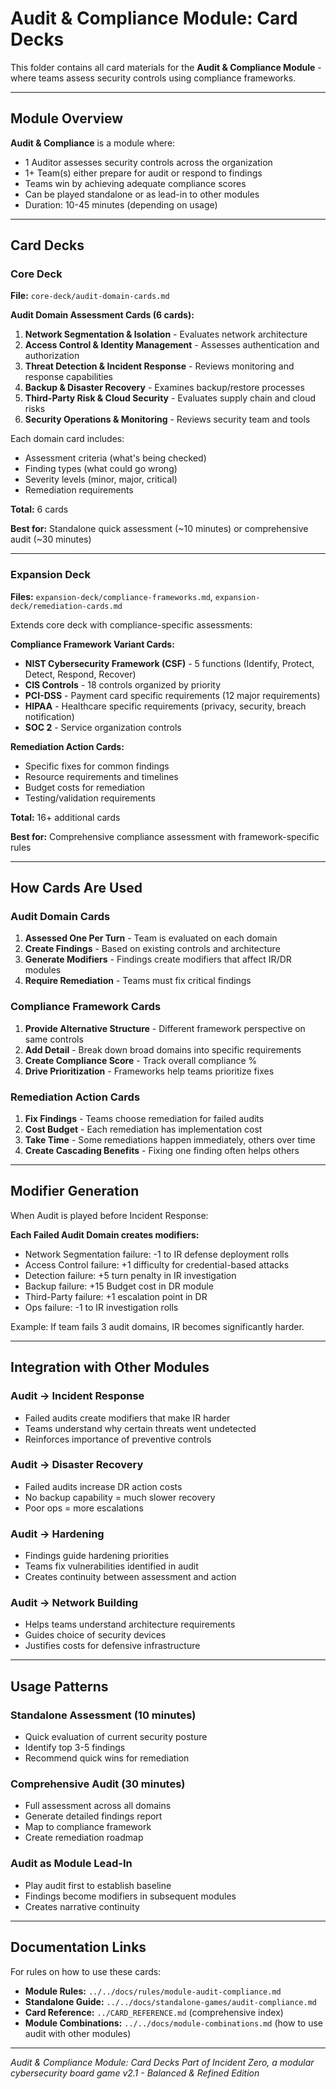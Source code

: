 # Audit & Compliance Module: Card Decks

This folder contains all card materials for the **Audit & Compliance Module** - where teams assess security controls using compliance frameworks.

---

## Module Overview

**Audit & Compliance** is a module where:
- 1 Auditor assesses security controls across the organization
- 1+ Team(s) either prepare for audit or respond to findings
- Teams win by achieving adequate compliance scores
- Can be played standalone or as lead-in to other modules
- Duration: 10-45 minutes (depending on usage)

---

## Card Decks

### Core Deck
**File:** `core-deck/audit-domain-cards.md`

**Audit Domain Assessment Cards (6 cards):**
1. **Network Segmentation & Isolation** - Evaluates network architecture
2. **Access Control & Identity Management** - Assesses authentication and authorization
3. **Threat Detection & Incident Response** - Reviews monitoring and response capabilities
4. **Backup & Disaster Recovery** - Examines backup/restore processes
5. **Third-Party Risk & Cloud Security** - Evaluates supply chain and cloud risks
6. **Security Operations & Monitoring** - Reviews security team and tools

Each domain card includes:
- Assessment criteria (what's being checked)
- Finding types (what could go wrong)
- Severity levels (minor, major, critical)
- Remediation requirements

**Total:** 6 cards

**Best for:** Standalone quick assessment (~10 minutes) or comprehensive audit (~30 minutes)

---

### Expansion Deck
**Files:** `expansion-deck/compliance-frameworks.md`, `expansion-deck/remediation-cards.md`

Extends core deck with compliance-specific assessments:

**Compliance Framework Variant Cards:**
- **NIST Cybersecurity Framework (CSF)** - 5 functions (Identify, Protect, Detect, Respond, Recover)
- **CIS Controls** - 18 controls organized by priority
- **PCI-DSS** - Payment card specific requirements (12 major requirements)
- **HIPAA** - Healthcare specific requirements (privacy, security, breach notification)
- **SOC 2** - Service organization controls

**Remediation Action Cards:**
- Specific fixes for common findings
- Resource requirements and timelines
- Budget costs for remediation
- Testing/validation requirements

**Total:** 16+ additional cards

**Best for:** Comprehensive compliance assessment with framework-specific rules

---

## How Cards Are Used

### Audit Domain Cards
1. **Assessed One Per Turn** - Team is evaluated on each domain
2. **Create Findings** - Based on existing controls and architecture
3. **Generate Modifiers** - Findings create modifiers that affect IR/DR modules
4. **Require Remediation** - Teams must fix critical findings

### Compliance Framework Cards
1. **Provide Alternative Structure** - Different framework perspective on same controls
2. **Add Detail** - Break down broad domains into specific requirements
3. **Create Compliance Score** - Track overall compliance %
4. **Drive Prioritization** - Frameworks help teams prioritize fixes

### Remediation Action Cards
1. **Fix Findings** - Teams choose remediation for failed audits
2. **Cost Budget** - Each remediation has implementation cost
3. **Take Time** - Some remediations happen immediately, others over time
4. **Create Cascading Benefits** - Fixing one finding often helps others

---

## Modifier Generation

When Audit is played before Incident Response:

**Each Failed Audit Domain creates modifiers:**
- Network Segmentation failure: -1 to IR defense deployment rolls
- Access Control failure: +1 difficulty for credential-based attacks
- Detection failure: +5 turn penalty in IR investigation
- Backup failure: +15 Budget cost in DR module
- Third-Party failure: +1 escalation point in DR
- Ops failure: -1 to IR investigation rolls

Example: If team fails 3 audit domains, IR becomes significantly harder.

---

## Integration with Other Modules

### Audit → Incident Response
- Failed audits create modifiers that make IR harder
- Teams understand why certain threats went undetected
- Reinforces importance of preventive controls

### Audit → Disaster Recovery
- Failed audits increase DR action costs
- No backup capability = much slower recovery
- Poor ops = more escalations

### Audit → Hardening
- Findings guide hardening priorities
- Teams fix vulnerabilities identified in audit
- Creates continuity between assessment and action

### Audit → Network Building
- Helps teams understand architecture requirements
- Guides choice of security devices
- Justifies costs for defensive infrastructure

---

## Usage Patterns

### Standalone Assessment (10 minutes)
- Quick evaluation of current security posture
- Identify top 3-5 findings
- Recommend quick wins for remediation

### Comprehensive Audit (30 minutes)
- Full assessment across all domains
- Generate detailed findings report
- Map to compliance framework
- Create remediation roadmap

### Audit as Module Lead-In
- Play audit first to establish baseline
- Findings become modifiers in subsequent modules
- Creates narrative continuity

---

## Documentation Links

For rules on how to use these cards:
- **Module Rules:** `../../docs/rules/module-audit-compliance.md`
- **Standalone Guide:** `../../docs/standalone-games/audit-compliance.md`
- **Card Reference:** `../CARD_REFERENCE.md` (comprehensive index)
- **Module Combinations:** `../../docs/module-combinations.md` (how to use audit with other modules)

---

*Audit & Compliance Module: Card Decks*
*Part of Incident Zero, a modular cybersecurity board game*
*v2.1 - Balanced & Refined Edition*
